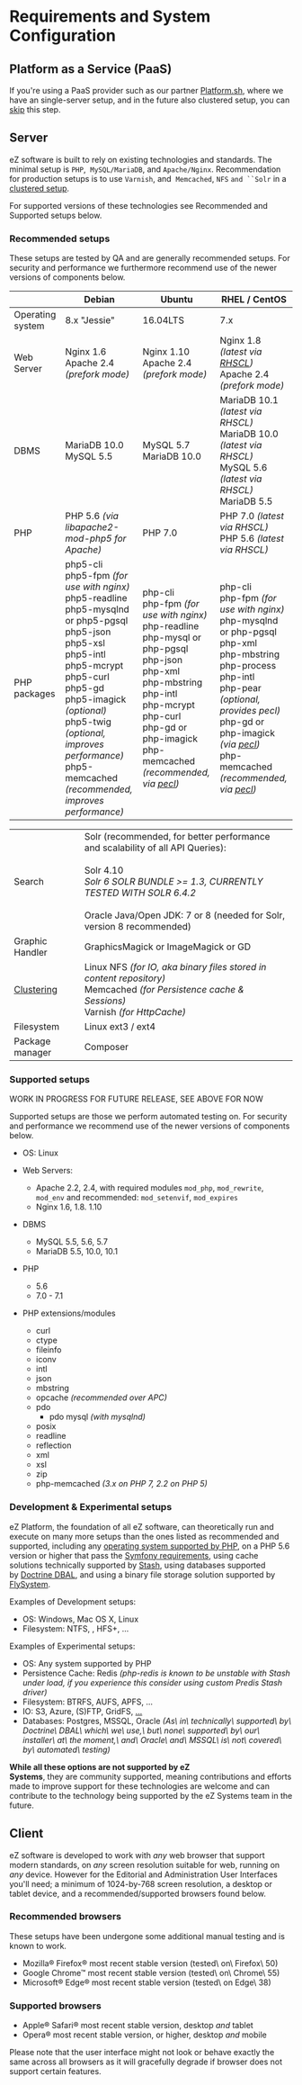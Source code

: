 # Requirements and System Configuration

## Platform as a Service (PaaS)

If you're using a PaaS provider such as our partner [Platform.sh](https://platform.sh/hosting/php/ez/), where we have an single-server setup, and in the future also clustered setup, you can [skip](starting_ez_platform.md#hello-world) this step.

## Server

eZ software is built to rely on existing technologies and standards. The minimal setup is `PHP`,  `MySQL/MariaDB`, and `Apache/Nginx`. Recommendation for production setups is to use `Varnish`, and  `Memcached`, `NFS` `and ``Solr` in a [clustered setup](../guide/clustering.md).

For supported versions of these technologies see Recommended and Supported setups below.

### Recommended setups

These setups are tested by QA and are generally recommended setups. For security and performance we furthermore recommend use of the newer versions of components below.

||Debian|Ubuntu|RHEL / CentOS|
|------|------|------|------|
|Operating system|8.x "Jessie"|16.04LTS|7.x|
|Web Server|Nginx 1.6</br>Apache 2.4 *(prefork mode)*|Nginx 1.10</br>Apache 2.4 *(prefork mode)*|Nginx 1.8 *(latest via [RHSCL](https://access.redhat.com/documentation/en/red-hat-software-collections/))*</br>Apache 2.4 *(prefork mode)*|
|DBMS|MariaDB 10.0</br>MySQL 5.5|MySQL 5.7</br>MariaDB 10.0|MariaDB 10.1 *(latest via RHSCL)*</br>MariaDB 10.0 *(latest via RHSCL)*</br>MySQL 5.6 *(latest via RHSCL)*</br>MariaDB 5.5|
|PHP|PHP 5.6 *(via libapache2-mod-php5 for Apache)*|PHP 7.0|PHP 7.0 *(latest via RHSCL)*</br>PHP 5.6 *(latest via RHSCL)*|
|PHP packages|php5-cli</br>php5-fpm *(for use with nginx)*</br>php5-readline</br>php5-mysqlnd or php5-pgsql</br>php5-json</br>php5-xsl</br>php5-intl</br>php5-mcrypt</br>php5-curl</br>php5-gd</br>php5-imagick *(optional)*</br>php5-twig *(optional, improves performance)*</br>php5-memcached</br> *(recommended, improves performance)*|php-cli</br>php-fpm *(for use with nginx)*</br>php-readline</br>php-mysql or php-pgsql</br>php-json</br>php-xml</br>php-mbstring</br>php-intl</br>php-mcrypt</br>php-curl</br>php-gd or php-imagick</br>php-memcached *(recommended, via [pecl](https://pecl.php.net/package/memcached))*|php-cli</br>php-fpm *(for use with nginx)*</br>php-mysqlnd or php-pgsql</br>php-xml</br>php-mbstring</br>php-process</br>php-intl</br>php-pear *(optional, provides pecl)*</br>php-gd or php-imagick *(via [pecl](https://pecl.php.net/package/imagick))*</br>php-memcached *(recommended, via [pecl](https://pecl.php.net/package/memcached))*|

|||
|------|------|
|Search|Solr (recommended, for better performance and scalability of all API Queries):</br></br>Solr 4.10</br>*Solr 6 SOLR BUNDLE >= 1.3, CURRENTLY TESTED WITH SOLR 6.4.2*</br></br>Oracle Java/Open JDK: 7 or 8 (needed for Solr, version 8 recommended)|
|Graphic Handler|GraphicsMagick or ImageMagick or GD|
|[Clustering](../guide/clustering.md)|Linux NFS *(for IO, aka binary files stored in content repository)*</br>Memcached *(for Persistence cache & Sessions)*</br>Varnish *(for HttpCache)*|
|Filesystem|Linux ext3 / ext4|
|Package manager|Composer|

### Supported setups

WORK IN PROGRESS FOR FUTURE RELEASE, SEE ABOVE FOR NOW

Supported setups are those we perform automated testing on. For security and performance we recommend use of the newer versions of components below.

-   OS: Linux
-   Web Servers:
    -   Apache 2.2, 2.4, with required modules `mod_php`, `mod_rewrite`, `mod_env` and recommended: `mod_setenvif`, `mod_expires`
    -   Nginx 1.6, 1.8. 1.10
-   DBMS
    -   MySQL 5.5, 5.6, 5.7
    -   MariaDB 5.5, 10.0, 10.1
-   PHP
    -   5.6
    -   7.0 - 7.1

-   PHP extensions/modules
    -   curl
    -   ctype
    -   fileinfo
    -   iconv
    -   intl
    -   json
    -   mbstring
    -   opcache *(recommended over APC)*
    -   pdo
        -   pdo mysql *(with mysqlnd)*
    -   posix
    -   readline
    -   reflection
    -   xml
    -   xsl
    -   zip
    -   php-memcached *(3.x on PHP 7, 2.2 on PHP 5)*

### Development & Experimental setups

eZ Platform, the foundation of all eZ software, can theoretically run and execute on many more setups than the ones listed as recommended and supported, including any [operating system supported by PHP](https://wiki.php.net/platforms), on a PHP 5.6 version or higher that pass the [Symfony requirements](http://symfony.com/doc/current/reference/requirements.html), using cache solutions technically supported by [Stash](http://www.stashphp.com/Drivers.html), using databases supported by [Doctrine DBAL](http://doctrine-dbal.readthedocs.org/en/latest/reference/configuration.html#driver), and using a binary file storage solution supported by [FlySystem](https://github.com/thephpleague/flysystem#adapters).

Examples of Development setups:

-   OS: Windows, Mac OS X, Linux
-   Filesystem: NTFS, , HFS+, ...

Examples of Experimental setups:

-   OS: Any system supported by PHP
-   Persistence Cache: Redis *(php-redis is known to be unstable with Stash under load, if you experience this consider using custom Predis Stash driver)*
-   Filesystem: BTRFS, AUFS, APFS, ...
-   IO: S3, Azure, (S)FTP, GridFS, [...](https://flysystem.thephpleague.com/core-concepts/#adapters)
-   Databases: Postgres, MSSQL, Oracle *(As\\ in\\ technically\\ supported\\ by\\ Doctrine\\ DBAL\\ which\\ we\\ use,\\ but\\ none\\ supported\\ by\\ our\\ installer\\ at\\ the moment,\\ and\\ Oracle\\ and\\ MSSQL\\ is\\ not\\ covered\\ by\\ automated\\ testing)*

**While all these options are not supported by eZ Systems**, they are community supported, meaning contributions and efforts made to improve support for these technologies are welcome and can contribute to the technology being supported by the eZ Systems team in the future.

## Client

eZ software is developed to work with *any* web browser that support modern standards, on *any* screen resolution suitable for web, running on *any* device. However for the Editorial and Administration User Interfaces you'll need; a minimum of 1024-by-768 screen resolution, a desktop or tablet device, and a recommended/supported browsers found below.

### Recommended browsers

These setups have been undergone some additional manual testing and is known to work.

-   Mozilla® Firefox® most recent stable version (tested\\ on\\ Firefox\\ 50)
-   Google Chrome™ most recent stable version (tested\\ on\\ Chrome\\ 55) 
-   Microsoft® Edge® most recent stable version (tested\\ on Edge\\ 38) 

### Supported browsers

-   Apple® Safari® most recent stable version, desktop *and* tablet
-   Opera® most recent stable version, or higher, desktop *and* mobile 

Please note that the user interface might not look or behave exactly the same across all browsers as it will gracefully degrade if browser does not support certain features.

